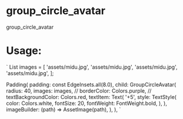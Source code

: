 # group_circle_avatar

group_circle_avatar

# Usage:
`
  List<String> images = [
    'assets/midu.jpg',
    'assets/midu.jpg',
    'assets/midu.jpg',
    'assets/midu.jpg',
  ];

Padding(
              padding: const EdgeInsets.all(8.0),
              child: GroupCircleAvatar(
                radius: 40,
                images: images,
                // borderColor: Colors.purple,
                // textBackgroundColor: Colors.red,
                textItem: Text(
                  '+5',
                  style: TextStyle(
                    color: Colors.white,
                    fontSize: 20,
                    fontWeight: FontWeight.bold,
                  ),
                ),
                imageBuilder: (path) => AssetImage(path),
              ),
            ),
`
